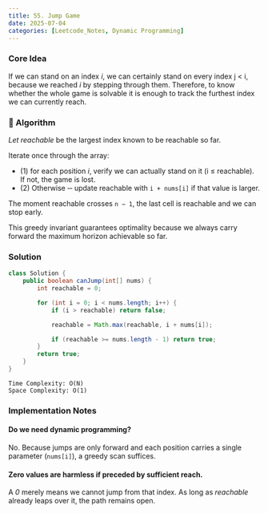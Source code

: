 ```yaml
---
title: 55. Jump Game
date: 2025-07-04
categories: [Leetcode_Notes, Dynamic Programming]
---
```


### Core Idea
If we can stand on an index *i*, we can certainly stand on every index j < i, because we reached *i* by stepping through them. Therefore, to know whether the whole game is solvable it is enough to track the furthest index we can currently reach.

### 📌 Algorithm
*Let reachable* be the largest index known to be reachable so far.

Iterate once through the array: 
 - (1) for each position *i*, verify we can actually stand on it (i ≤ reachable). If not, the game is lost.
 - (2) Otherwise ‑‑ update reachable with `i + nums[i]` if that value is larger.

The moment reachable crosses `n − 1`, the last cell is reachable and we can stop early.

This greedy invariant guarantees optimality because we always carry forward the maximum horizon achievable so far.

### Solution
```java
class Solution {
    public boolean canJump(int[] nums) {
        int reachable = 0;

        for (int i = 0; i < nums.length; i++) {
            if (i > reachable) return false;

            reachable = Math.max(reachable, i + nums[i]);

            if (reachable >= nums.length - 1) return true;
        }
        return true;
    }
}
```

```
Time Complexity: O(N)
Space Complexity: O(1)
```

### Implementation Notes
#### Do we need dynamic programming?
No. Because jumps are only forward and each position carries a single parameter (`nums[i]`), a greedy scan suffices.

#### Zero values are harmless if preceded by sufficient reach.
A *0* merely means we cannot jump from that index. As long as *reachable* already leaps over it, the path remains open.